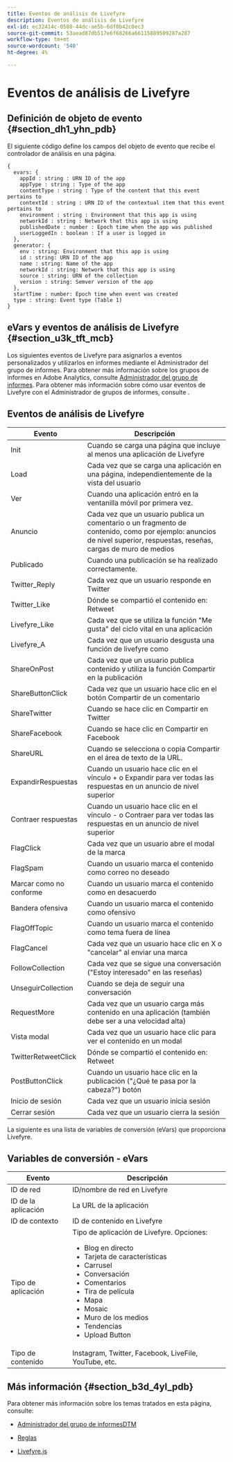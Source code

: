 ```yaml
---
title: Eventos de análisis de Livefyre
description: Eventos de análisis de Livefyre
exl-id: ec32414c-0580-44dc-ae5b-6df0b42c0ec3
source-git-commit: 53aead87db517e6f68266a66115889509287a287
workflow-type: tm+mt
source-wordcount: '540'
ht-degree: 4%

---
```


# Eventos de análisis de Livefyre

## Definición de objeto de evento {#section_dh1_yhn_pdb}

El siguiente código define los campos del objeto de evento que recibe el controlador de análisis en una página.

```
{
  evars: {
    appId : string : URN ID of the app
    appType : string : Type of the app
    contentType : string : Type of the content that this event pertains to
    contextId : string : URN ID of the contextual item that this event pertains to
    environment : string : Environment that this app is using
    networkId : string : Network that this app is using
    publishedDate : number : Epoch time when the app was published
    userLoggedIn : boolean : If a user is logged in
  },
  generator: {
    env : string: Environment that this app is using
    id : string: URN ID of the app
    name : string: Name of the app
    networkId : string: Network that this app is using
    source : string: URN of the collection
    version : string: Semver version of the app
  },
  startTime : number: Epoch time when event was created
  type : string: Event type (Table 1)
}
```

## eVars y eventos de análisis de Livefyre {#section_u3k_tft_mcb}

Los siguientes eventos de Livefyre para asignarlos a eventos personalizados y utilizarlos en informes mediante el Administrador del grupo de informes. Para obtener más información sobre los grupos de informes en Adobe Analytics, consulte [Administrador del grupo de informes](https://experienceleague.adobe.com/docs/analytics/admin/manage-report-suites/report-suites-admin.html?lang=en). Para obtener más información sobre cómo usar eventos de Livefyre con el Administrador de grupos de informes, consulte [](../livefyre-analytics/c-use-livefyre-with-adobe-analytics.md#section_iks_kgd_4cb).

## Eventos de análisis de Livefyre

| Evento | Descripción |
|---|---|
| Init | Cuando se carga una página que incluye al menos una aplicación de Livefyre |
| Load | Cada vez que se carga una aplicación en una página, independientemente de la vista del usuario |
| Ver | Cuando una aplicación entró en la ventanilla móvil por primera vez. |
| Anuncio | Cada vez que un usuario publica un comentario o un fragmento de contenido, como por ejemplo: anuncios de nivel superior, respuestas, reseñas, cargas de muro de medios |
| Publicado | Cuando una publicación se ha realizado correctamente. |
| Twitter_Reply | Cada vez que un usuario responde en Twitter |
| Twitter_Like | Dónde se compartió el contenido en: Retweet |
| Livefyre_Like | Cada vez que se utiliza la función &quot;Me gusta&quot; del ciclo vital en una aplicación |
| Livefyre_A | Cada vez que un usuario desgusta una función de livefyre como |
| ShareOnPost | Cada vez que un usuario publica contenido y utiliza la función Compartir en la publicación |
| ShareButtonClick | Cada vez que un usuario hace clic en el botón Compartir de un comentario |
| ShareTwitter | Cuando se hace clic en Compartir en Twitter |
| ShareFacebook | Cuando se hace clic en Compartir en Facebook |
| ShareURL | Cuando se selecciona o copia Compartir en el área de texto de la URL. |
| ExpandirRespuestas | Cuando un usuario hace clic en el vínculo + o Expandir para ver todas las respuestas en un anuncio de nivel superior |
| Contraer respuestas | Cuando un usuario hace clic en el vínculo - o Contraer para ver todas las respuestas en un anuncio de nivel superior |
| FlagClick | Cada vez que un usuario abre el modal de la marca |
| FlagSpam | Cuando un usuario marca el contenido como correo no deseado |
| Marcar como no conforme | Cuando un usuario marca el contenido como en desacuerdo |
| Bandera ofensiva | Cuando un usuario marca el contenido como ofensivo |
| FlagOffTopic | Cuando un usuario marca el contenido como tema fuera de línea |
| FlagCancel | Cada vez que un usuario hace clic en X o &quot;cancelar&quot; al enviar una marca |
| FollowCollection | Cada vez que se sigue una conversación (&quot;Estoy interesado&quot; en las reseñas) |
| UnseguirCollection | Cuando se deja de seguir una conversación |
| RequestMore | Cada vez que un usuario carga más contenido en una aplicación (también debe ser a una velocidad alta) |
| Vista modal | Cada vez que un usuario hace clic para ver el contenido en un modal |
| TwitterRetweetClick | Dónde se compartió el contenido en: Retweet |
| PostButtonClick | Cuando un usuario hace clic en la publicación (&quot;¿Qué te pasa por la cabeza?&quot;) botón |
| Inicio de sesión | Cada vez que un usuario inicia sesión |
| Cerrar sesión | Cada vez que un usuario cierra la sesión |

La siguiente es una lista de variables de conversión (eVars) que proporciona Livefyre.

## Variables de conversión - eVars

| Evento | Descripción |
|--- |--- |
| ID de red | ID/nombre de red en Livefyre |
| ID de la aplicación | La URL de la aplicación |
| ID de contexto | ID de contenido en Livefyre |
| Tipo de aplicación | Tipo de aplicación de Livefyre. Opciones: <br><ul><li>Blog en directo  </li><li> Tarjeta de características</li><li>Carrusel</li><li>Conversación </li><li>Comentarios</li><li>Tira de película</li><li>Mapa</li><li>Mosaic</li><li>Muro de los medios</li><li>Tendencias</li><li>Upload Button</li></ul> |
| Tipo de contenido | Instagram, Twitter, Facebook, LiveFile, YouTube, etc. |

## Más información {#section_b3d_4yl_pdb}

Para obtener más información sobre los temas tratados en esta página, consulte:

* [Administrador del grupo ](https://experienceleague.adobe.com/docs/analytics/admin/manage-report-suites/report-suites-admin.html?lang=en)[de informesDTM](https://experienceleague.adobe.com/docs/livefyre/using/apps/filmstrip/c-filmstrip-app.html?lang=en)

* [Reglas](https://experienceleague.adobe.com/docs/dtm/using/resources/rules/create-rules.html?lang=en)
* [Livefyre.js](/help/implementation/c-livefyre.js.md)
